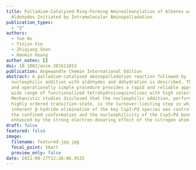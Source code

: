 ```yaml
---
title: Palladium-Catalyzed Ring-Forming Aminoalkenylation of Alkenes with
  Aldehydes Initiated by Intramolecular Aminopalladation
publication_types:
  - "2"
authors:
  - Yue Hu
  - Yinjun Xie
  - Zhiqiang Shen
  - Hanmin Huang
author_notes: []
doi: 10.1002/anie.201611853
publication: Angewandte Chemie International Edition
abstract: A palladium‐catalyzed aminopalladation reaction followed by
  nucleophilic addition with aldehydes and dehydration is described. This direct
  and operationally simple procedure provides a rapid and reliable approach to a
  wide range of functionalized tetrahydroisoquinolines with high selectivity.
  Mechanistic studies disclosed that the nucleophilic addition, performed via a
  highly ordered transition‐state, is the turnover‐limiting step in which the
  inherent β‐hydride elimination of the key Csp3−Pd species was controlled by
  the confined conformation and the nucleophilicity of the Csp3−Pd bond was
  enhanced by the strong electron‐donating effect of the nitrogen atom.
draft: false
featured: false
image:
  filename: featured.jpg.jpg
  focal_point: Smart
  preview_only: false
date: 2021-08-27T12:26:06.953Z
---
```


